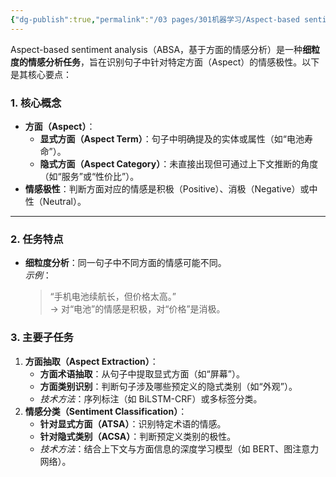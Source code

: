 ```yaml
---
{"dg-publish":true,"permalink":"/03 pages/301机器学习/Aspect-based sentiment analysis（ABSA ）/","created":"2025-03-04T14:17:04.060+08:00","updated":"2025-03-04T14:18:32.530+08:00"}
---
```



Aspect-based sentiment analysis（ABSA，基于方面的情感分析）是一种**细粒度的情感分析任务**，旨在识别句子中针对特定方面（Aspect）的情感极性。以下是其核心要点：

### **1. 核心概念**
- **方面（Aspect）**：  
  - **显式方面（Aspect Term）**：句子中明确提及的实体或属性（如“电池寿命”）。  
  - **隐式方面（Aspect Category）**：未直接出现但可通过上下文推断的角度（如“服务”或“性价比”）。  
- **情感极性**：判断方面对应的情感是积极（Positive）、消极（Negative）或中性（Neutral）。
---
### **2. 任务特点**
- **细粒度分析**：同一句子中不同方面的情感可能不同。  
  *示例*：  
  > “手机电池续航长，但价格太高。”  
  → 对“电池”的情感是积极，对“价格”是消极。  

### **3. 主要子任务**
1. **方面抽取（Aspect Extraction）**：  
   - **方面术语抽取**：从句子中提取显式方面（如“屏幕”）。  
   - **方面类别识别**：判断句子涉及哪些预定义的隐式类别（如“外观”）。  
   - *技术方法*：序列标注（如 BiLSTM-CRF）或多标签分类。
2. **情感分类（Sentiment Classification）**：  
   - **针对显式方面（ATSA）**：识别特定术语的情感。  
   - **针对隐式类别（ACSA）**：判断预定义类别的极性。  
   - *技术方法*：结合上下文与方面信息的深度学习模型（如 BERT、图注意力网络）。
